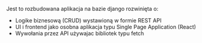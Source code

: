 Jest to rozbudowana aplikacja na bazie django rozwinięta o:
- Logike biznesową (CRUD) wystawioną w formie REST API
- UI i frontend jako osobna aplikacja typu Single Page Application (React)
- Wywołania  przez API używajac bibliotek typu fetch
 
